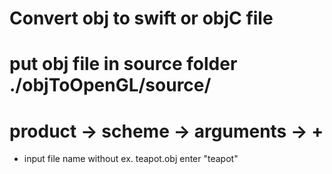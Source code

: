 # Convert obj to swift or objC file


# put obj file in source folder  ./objToOpenGL/source/

# product -> scheme -> arguments -> + 

* input file name without ex. teapot.obj enter "teapot" 




